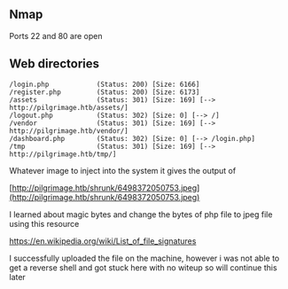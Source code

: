 ## Nmap

Ports 22 and 80 are open


## Web directories

```index.php            (Status: 200) [Size: 7621]
/login.php            (Status: 200) [Size: 6166]
/register.php         (Status: 200) [Size: 6173]
/assets               (Status: 301) [Size: 169] [--> http://pilgrimage.htb/assets/]
/logout.php           (Status: 302) [Size: 0] [--> /]                              
/vendor               (Status: 301) [Size: 169] [--> http://pilgrimage.htb/vendor/]
/dashboard.php        (Status: 302) [Size: 0] [--> /login.php]                     
/tmp                  (Status: 301) [Size: 169] [--> http://pilgrimage.htb/tmp/]   

```


Whatever image to inject into the system it gives the output of 

[http://pilgrimage.htb/shrunk/6498372050753.jpeg](http://pilgrimage.htb/shrunk/6498372050753.jpeg)


I learned about magic bytes and change the bytes of php file to jpeg file using this resource

https://en.wikipedia.org/wiki/List_of_file_signatures


I successfully uploaded the file on the machine, however i was not able to get a reverse shell and got stuck here with no witeup so will continue this later